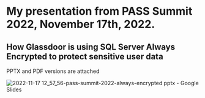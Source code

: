 # My presentation from PASS Summit 2022, November 17th, 2022.
## How Glassdoor is using SQL Server Always Encrypted to protect sensitive user data

PPTX and PDF versions are attached 

![2022-11-17 12_57_56-pass-summit-2022-always-encrypted pptx - Google Slides](https://user-images.githubusercontent.com/13791336/202546813-0678af29-9a7c-4307-a521-39f761f0a61a.png)
